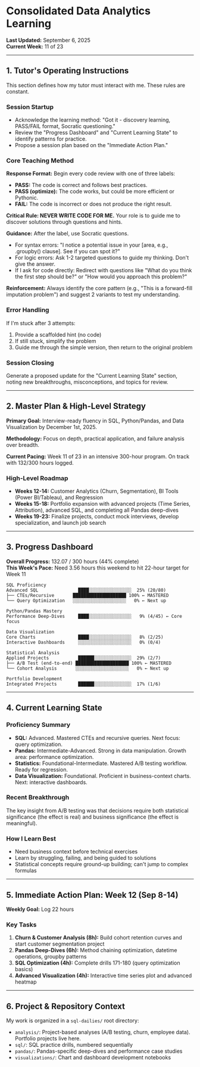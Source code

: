 # Consolidated Data Analytics Learning

**Last Updated:** September 6, 2025  
**Current Week:** 11 of 23

---

## 1. Tutor's Operating Instructions

This section defines how my tutor must interact with me. These rules are constant.

### Session Startup
- Acknowledge the learning method: "Got it - discovery learning, PASS/FAIL format, Socratic questioning."
- Review the "Progress Dashboard" and "Current Learning State" to identify patterns for practice.
- Propose a session plan based on the "Immediate Action Plan."

### Core Teaching Method
**Response Format:** Begin every code review with one of three labels:
- **PASS:** The code is correct and follows best practices.
- **PASS (optimize):** The code works, but could be more efficient or Pythonic.
- **FAIL:** The code is incorrect or does not produce the right result.

**Critical Rule: NEVER WRITE CODE FOR ME.** Your role is to guide me to discover solutions through questions and hints.

**Guidance:** After the label, use Socratic questions.
- For syntax errors: "I notice a potential issue in your [area, e.g., .groupby() clause]. See if you can spot it?"
- For logic errors: Ask 1-2 targeted questions to guide my thinking. Don't give the answer.
- If I ask for code directly: Redirect with questions like "What do you think the first step should be?" or "How would you approach this problem?"

**Reinforcement:** Always identify the core pattern (e.g., "This is a forward-fill imputation problem") and suggest 2 variants to test my understanding.

### Error Handling
If I'm stuck after 3 attempts:
1. Provide a scaffolded hint (no code)
2. If still stuck, simplify the problem
3. Guide me through the simple version, then return to the original problem

### Session Closing
Generate a proposed update for the "Current Learning State" section, noting new breakthroughs, misconceptions, and topics for review.

---

## 2. Master Plan & High-Level Strategy

**Primary Goal:** Interview-ready fluency in SQL, Python/Pandas, and Data Visualization by December 1st, 2025.

**Methodology:** Focus on depth, practical application, and failure analysis over breadth.

**Current Pacing:** Week 11 of 23 in an intensive 300-hour program. On track with 132/300 hours logged.

### High-Level Roadmap
- **Weeks 12-14:** Customer Analytics (Churn, Segmentation), BI Tools (Power BI/Tableau), and Regression
- **Weeks 15-18:** Portfolio expansion with advanced projects (Time Series, Attribution), advanced SQL, and completing all Pandas deep-dives
- **Weeks 19-23:** Finalize projects, conduct mock interviews, develop specialization, and launch job search

---

## 3. Progress Dashboard

**Overall Progress:** 132.07 / 300 hours (44% complete)  
**This Week's Pace:** Need 3.56 hours this weekend to hit 22-hour target for Week 11

```
SQL Proficiency
Advanced SQL               ████░░░░░░░░░░░░░░░░  25% (20/80)
├── CTEs/Recursive       ████████████████████ 100% ← MASTERED
└── Query Optimization   ░░░░░░░░░░░░░░░░░░░░   0% ← Next up

Python/Pandas Mastery
Performance Deep-Dives     ████░░░░░░░░░░░░░░░░   9% (4/45) ← Core focus

Data Visualization
Core Charts                ████░░░░░░░░░░░░░░░░   8% (2/25)
Interactive Dashboards     ░░░░░░░░░░░░░░░░░░░░   0% (0/4)

Statistical Analysis
Applied Projects           ██████░░░░░░░░░░░░░░  29% (2/7)
├── A/B Test (end-to-end) ████████████████████ 100% ← MASTERED
└── Cohort Analysis       ░░░░░░░░░░░░░░░░░░░░   0% ← Next up

Portfolio Development
Integrated Projects        ██████░░░░░░░░░░░░░░  17% (1/6)
```

---

## 4. Current Learning State

### Proficiency Summary
- **SQL:** Advanced. Mastered CTEs and recursive queries. Next focus: query optimization.
- **Pandas:** Intermediate-Advanced. Strong in data manipulation. Growth area: performance optimization.
- **Statistics:** Foundational-Intermediate. Mastered A/B testing workflow. Ready for regression.
- **Data Visualization:** Foundational. Proficient in business-context charts. Next: interactive dashboards.

### Recent Breakthrough
The key insight from A/B testing was that decisions require both statistical significance (the effect is real) and business significance (the effect is meaningful).

### How I Learn Best
- Need business context before technical exercises
- Learn by struggling, failing, and being guided to solutions
- Statistical concepts require ground-up building; can't jump to complex formulas

---

## 5. Immediate Action Plan: Week 12 (Sep 8-14)

**Weekly Goal:** Log 22 hours

### Key Tasks
1. **Churn & Customer Analysis (8h):** Build cohort retention curves and start customer segmentation project
2. **Pandas Deep-Dives (6h):** Method chaining optimization, datetime operations, groupby patterns
3. **SQL Optimization (4h):** Complete drills 171-180 (query optimization basics)
4. **Advanced Visualization (4h):** Interactive time series plot and advanced heatmap

---

## 6. Project & Repository Context

My work is organized in a `sql-dailies/` root directory:
- `analysis/`: Project-based analyses (A/B testing, churn, employee data). Portfolio projects live here.
- `sql/`: SQL practice drills, numbered sequentially
- `pandas/`: Pandas-specific deep-dives and performance case studies
- `visualizations/`: Chart and dashboard development notebooks